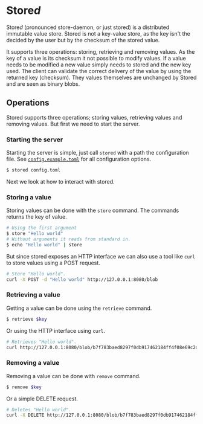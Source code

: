 # Store*d*

Store*d* (pronounced store-daemon, or just stored) is a distributed immutable
value store. Stored is not a key-value store, as the key isn't the decided by
the user but by the checksum of the stored value.

It supports three operations: storing, retrieving and removing values. As the
key of a value is its checksum it not possible to modify values. If a value
needs to be modified a new value simply needs to stored and the new key used.
The client can validate the correct delivery of the value by using the returned
key (checksum). They values themselves are unchanged by Stored and are seen as
binary blobs.


## Operations

Stored supports three operations; storing values, retrieving values and removing
values. But first we need to start the server.


### Starting the server

Starting the server is simple, just call `stored` with a path the configuration
file. See [`config.example.toml`] for all configuration options.

[`config.example.toml`]: ./config.example.toml

```bash
$ stored config.toml
```

Next we look at how to interact with stored.


### Storing a value

Storing values can be done with the `store` command. The commands returns the
key of value.


```bash
# Using the first argument
$ store "Hello world"
# Without arguments it reads from standard in.
$ echo "Hello world" | store
```

But since stored exposes an HTTP interface we can also use a tool like `curl` to
store values using a POST request.

```bash
# Store "Hello world".
curl -X POST -d "Hello world" http://127.0.0.1:8080/blob
```


### Retrieving a value

Getting a value can be done using the `retrieve` command.

```bash
$ retrieve $key
```

Or using the HTTP interface using `curl`.

```bash
# Retrieves "Hello world".
curl http://127.0.0.1:8080/blob/b7f783baed8297f0db917462184ff4f08e69c2d5e5f79a942600f9725f58ce1f29c18139bf80b06c0fff2bdd34738452ecf40c488c22a7e3d80cdf6f9c1c0d47
```


### Removing a value

Removing a value can be done with `remove` command.

```bash
$ remove $key
```

Or a simple DELETE request.

```bash
# Deletes "Hello world".
curl -X DELETE http://127.0.0.1:8080/blob/b7f783baed8297f0db917462184ff4f08e69c2d5e5f79a942600f9725f58ce1f29c18139bf80b06c0fff2bdd34738452ecf40c488c22a7e3d80cdf6f9c1c0d47
```
